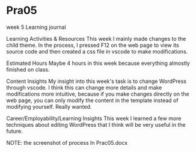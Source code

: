 # Pra05
week 5 Learning journal

Learning Activities & Resources 
This week I mainly made changes to the child theme. In the process, I pressed F12 on the web page to view its source code and then created a css file in vscode to make modifications.

Estimated Hours Maybe 4 hours in this week because everything almostly finished on class.

Content Insights 
My insight into this week's task is to change WordPress through vscode. I think this can change more details and make modifications more intuitive, because if you make changes directly on the web page, you can only modify the content in the template instead of modifying yourself. Really wanted.

Career/Employability/Learning Insights
This week I learned a few more techniques about editing WordPress that I think will be very useful in the future.

NOTE: the screenshot of process In Prac05.docx
